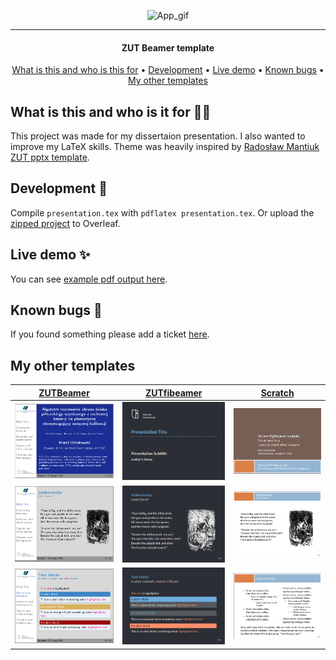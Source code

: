 <div align="center">

![App_gif](https://i.imgur.com/Pep16Hb.gif)

</div>

***

<h4 align="center">ZUT Beamer template</h4>

<p align="center">
  <a href="#what-is-this-and-who-is-this-for">What is this and who is this for</a> •
  <a href="#development">Development</a> •
  <a href="#live-demo">Live demo</a> •
  <a href="#known-bugs">Known bugs</a> •
  <a href="#my-other-templates">My other templates</a>
</p>


## What is this and who is it for 🤷‍♀️

This project was made for my dissertaion presentation. I also wanted to improve my LaTeX skills. Theme was heavily inspired by [Radosław Mantiuk ZUT pptx template](http://rmantiuk.zut.edu.pl/index.php/prace-dyplomowe/).

## Development 🚀

Compile `presentation.tex` with `pdflatex presentation.tex`. Or upload the [zipped project](https://github.com/karlosos/ZUTBeamer/archive/main.zip) to Overleaf.

## Live demo ✨

You can see [example pdf output here](https://github.com/karlosos/ZUTBeamer/releases/download/1.0/ZUTBeamer-example.pdf).

## Known bugs 🐛

If you found something please add a ticket [here](https://github.com/karlosos/ZUTBeamer/issues).

## My other templates


| [ZUTBeamer](https://github.com/karlosos/ZUTBeamer) | [ZUTfibeamer](https://github.com/karlosos/zut-fibeamer) | [Scratch](https://github.com/karlosos/beamer-template-scratch) | 
| ------ | -------- | -------- | 
| <img src="docs/zutbeamer_1.png" width="300px"> | <img src="docs/zutfibeamer_1.png" width="300px"> | <img src="docs/scratch_1.png" width="300px">
| <img src="docs/zutbeamer_2.png" width="300px"> | <img src="docs/zutfibeamer_2.png" width="300px"> | <img src="docs/scratch_2.png" width="300px">
| <img src="docs/zutbeamer_3.png" width="300px"> | <img src="docs/zutfibeamer_3.png" width="300px"> | <img src="docs/scratch_3.png" width="300px">
